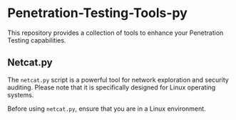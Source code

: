 # Penetration-Testing-Tools-py

This repository provides a collection of tools to enhance your Penetration Testing capabilities.

## Netcat.py

The `netcat.py` script is a powerful tool for network exploration and security auditing. Please note that it is specifically designed for Linux operating systems.

Before using `netcat.py`, ensure that you are in a Linux environment.

